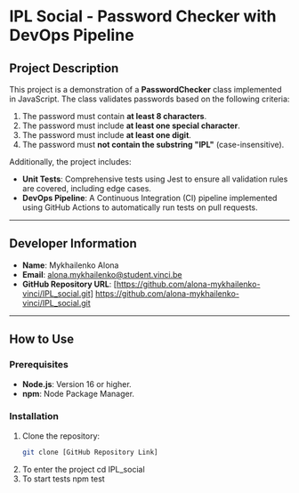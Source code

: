 # IPL Social - Password Checker with DevOps Pipeline

## Project Description
This project is a demonstration of a **PasswordChecker** class implemented in JavaScript. The class validates passwords based on the following criteria:
1. The password must contain **at least 8 characters**.
2. The password must include **at least one special character**.
3. The password must include **at least one digit**.
4. The password must **not contain the substring "IPL"** (case-insensitive).

Additionally, the project includes:
- **Unit Tests**: Comprehensive tests using Jest to ensure all validation rules are covered, including edge cases.
- **DevOps Pipeline**: A Continuous Integration (CI) pipeline implemented using GitHub Actions to automatically run tests on pull requests.

---

## Developer Information
- **Name**: Mykhailenko Alona
- **Email**: alona.mykhailenko@student.vinci.be
- **GitHub Repository URL**: [https://github.com/alona-mykhailenko-vinci/IPL_social.git] https://github.com/alona-mykhailenko-vinci/IPL_social.git

---

## How to Use

### Prerequisites
- **Node.js**: Version 16 or higher.
- **npm**: Node Package Manager.

### Installation
1. Clone the repository:
   ```bash
   git clone [GitHub Repository Link]

2. To enter the project
    cd IPL_social 
3. To start tests
    npm test

